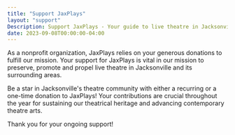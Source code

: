 ```yaml
---
title: "Support JaxPlays"
layout: "support"
Description: Support JaxPlays - Your guide to live theatre in Jacksonville, Florida, Northeast Florida and Southeast Georgia.
date: 2023-09-08T00:00:00-04:00
---
```

As a nonprofit organization, JaxPlays relies on your generous donations to fulfill our mission. Your support for JaxPlays is vital in our mission to preserve, promote and propel live theatre in Jacksonville and its surrounding areas.

Be a star in Jacksonville's theatre community with either a recurring or a one-time donation to JaxPlays! Your contributions are crucial throughout the year for sustaining our theatrical heritage and advancing contemporary theatre arts.

Thank you for your ongoing support!